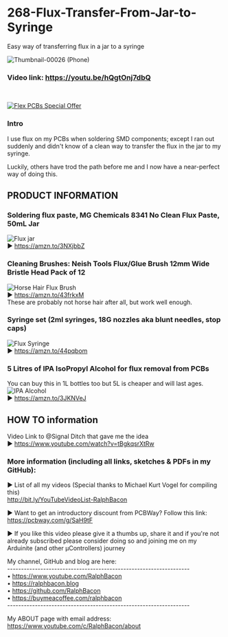 # 268-Flux-Transfer-From-Jar-to-Syringe
Easy way of transferring flux in a jar to a syringe 

![Thumbnail-00026 (Phone)](https://github.com/RalphBacon/268-Flux-Transfer-From-Jar-to-Syringe/assets/20911308/2dd10a40-5019-49a2-abca-161f222e8525)  
### Video link:  https://youtu.be/hQgtOnj7dbQ  
<br>  

[![Flex PCBs Special Offer](https://user-images.githubusercontent.com/20911308/226928395-0f7add24-e5ca-4b13-a819-d330ae9f5f77.gif "PCBWay - up to 60% off Flex/Rigid PCBs")](https://pcbway.com/)  

### Intro  
I use flux on my PCBs when soldering SMD components; except I ran out suddenly and didn't know of a clean way to transfer the flux in the jar to my syringe.  

Luckily, others have trod the path before me and I now have a near-perfect way of doing this.  


## PRODUCT INFORMATION

### Soldering flux paste, MG Chemicals 8341 No Clean Flux Paste, 50mL Jar  
![Flux jar](https://github.com/RalphBacon/268-Flux-Transfer-From-Jar-to-Syringe/assets/20911308/13140b0e-9427-46c0-8f3a-d5cc77669eb7)  
► https://amzn.to/3NXjbbZ  

### Cleaning Brushes: Neish Tools Flux/Glue Brush 12mm Wide Bristle Head Pack of 12  
![Horse Hair Flux Brush](https://github.com/RalphBacon/268-Flux-Transfer-From-Jar-to-Syringe/assets/20911308/66818c55-9940-4049-b477-011b596ccc3c)  
► https://amzn.to/43frkxM  
These are probably not horse hair after all, but work well enough.  

### Syringe set (2ml syringes, 18G nozzles aka blunt needles, stop caps) 
![Flux Syringe](https://github.com/RalphBacon/268-Flux-Transfer-From-Jar-to-Syringe/assets/20911308/ff9ed834-604d-419e-b576-e2ba2a3ccc01)  
► https://amzn.to/44pqbom  


### 5 Litres of IPA IsoPropyl Alcohol for flux removal from PCBs  
You can buy this in 1L bottles too but 5L is cheaper and will last ages.  
![IPA Alcohol](https://github.com/RalphBacon/268-Flux-Transfer-From-Jar-to-Syringe/assets/20911308/6b5221b3-a707-4c09-b1e2-e417ec72b087)  
► https://amzn.to/3JKNVeJ  


## HOW TO information

Video Link to @Signal Ditch that gave me the idea  
► https://www.youtube.com/watch?v=tBgkqsrXtRw  


### More information (including all links, sketches & PDFs in my GitHub):


► List of all my videos
(Special thanks to Michael Kurt Vogel for compiling this)  
http://bit.ly/YouTubeVideoList-RalphBacon


► Want to get an introductory discount from PCBWay? Follow this link:  
https://pcbway.com/g/SaH9tF  

► If you like this video please give it a thumbs up, share it and if you're not already subscribed please consider doing so and joining me on my Arduinite (and other μControllers) journey

My channel, GitHub and blog are here:  
\------------------------------------------------------------------  
• https://www.youtube.com/RalphBacon  
• https://ralphbacon.blog  
• https://github.com/RalphBacon  
• https://buymeacoffee.com/ralphbacon  
\------------------------------------------------------------------

My ABOUT page with email address: https://www.youtube.com/c/RalphBacon/about
